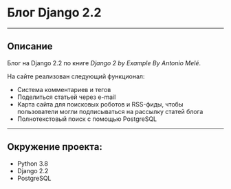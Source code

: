 # Блог Django 2.2

***

## Описание

Блог на Django 2.2 по книге _Django 2 by Example By Antonio Melé_.

На сайте реализован следующий функционал:
* Система комментариев и тегов
* Поделиться статьей через e-mail
* Карта сайта для поисковых роботов и  RSS-фиды, чтобы пользователи могли подписываться на рассылку статей блога
* Полнотекстовый поиск с помощью PostgreSQL

---

## Окружение проекта:
  * Python 3.8
  * Django 2.2
  * PostgreSQL
